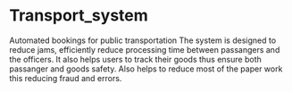 # Transport_system
Automated bookings for public transportation
The system is designed to reduce jams, efficiently reduce processing time between passangers and the officers. It also helps users to track their goods thus ensure both passanger and goods safety. Also helps to reduce most of the paper work this reducing fraud and errors.
